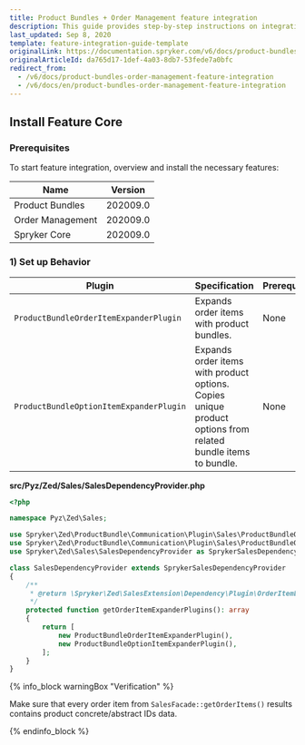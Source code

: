 ```yaml
---
title: Product Bundles + Order Management feature integration
description: This guide provides step-by-step instructions on integrating Product Bundles + Cart feature into your project.
last_updated: Sep 8, 2020
template: feature-integration-guide-template
originalLink: https://documentation.spryker.com/v6/docs/product-bundles-order-management-feature-integration
originalArticleId: da765d17-1def-4a03-8db7-53fede7a0bfc
redirect_from:
  - /v6/docs/product-bundles-order-management-feature-integration
  - /v6/docs/en/product-bundles-order-management-feature-integration
---
```


## Install Feature Core

### Prerequisites
To start feature integration, overview and install the necessary features:

| Name | Version |
| --- | --- |
| Product Bundles | 202009.0 |
| Order Management | 202009.0 |
| Spryker Core | 202009.0 |

### 1) Set up Behavior


| Plugin | Specification | Prerequisites | Namespace |
| --- | --- | --- | --- |
| `ProductBundleOrderItemExpanderPlugin` | Expands order items with product bundles. | None | `Spryker\Zed\ProductBundle\Communication\Plugin\Sales` |
| `ProductBundleOptionItemExpanderPlugin` | Expands order items with product options. Copies unique product options from related bundle items to bundle. | None | `Spryker\Zed\ProductBundle\Communication\Plugin\Sales` |

**src/Pyz/Zed/Sales/SalesDependencyProvider.php**
```php
<?php

namespace Pyz\Zed\Sales;

use Spryker\Zed\ProductBundle\Communication\Plugin\Sales\ProductBundleOptionItemExpanderPlugin;
use Spryker\Zed\ProductBundle\Communication\Plugin\Sales\ProductBundleOrderItemExpanderPlugin;
use Spryker\Zed\Sales\SalesDependencyProvider as SprykerSalesDependencyProvider;

class SalesDependencyProvider extends SprykerSalesDependencyProvider
{
    /**
     * @return \Spryker\Zed\SalesExtension\Dependency\Plugin\OrderItemExpanderPluginInterface[]
     */
    protected function getOrderItemExpanderPlugins(): array
    {
        return [
            new ProductBundleOrderItemExpanderPlugin(),
            new ProductBundleOptionItemExpanderPlugin(),
        ];
    }
}
```
{% info_block warningBox "Verification" %}

Make sure that every order item from `SalesFacade::getOrderItems()` results contains product concrete/abstract IDs data.

{% endinfo_block %}
